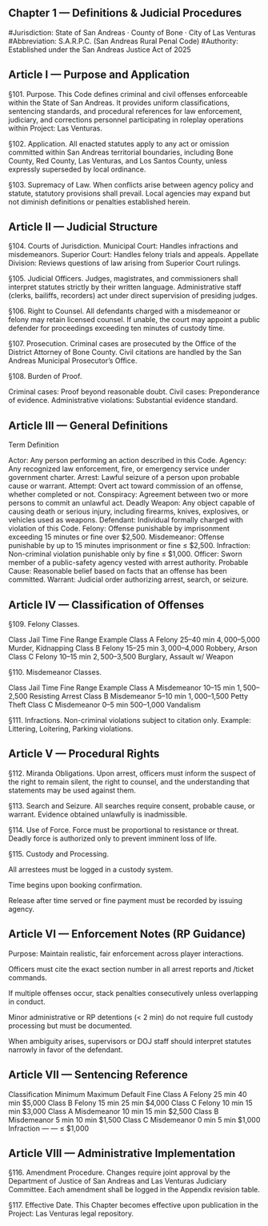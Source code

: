 ## Chapter 1 — Definitions & Judicial Procedures

#Jurisdiction: State of San Andreas · County of Bone · City of Las Venturas
#Abbreviation: S.A.R.P.C. (San Andreas Rural Penal Code)
#Authority: Established under the San Andreas Justice Act of 2025

## Article I — Purpose and Application

§101. Purpose.
This Code defines criminal and civil offenses enforceable within the State of San Andreas. It provides uniform classifications, sentencing standards, and procedural references for law enforcement, judiciary, and corrections personnel participating in roleplay operations within Project: Las Venturas.

§102. Application.
All enacted statutes apply to any act or omission committed within San Andreas territorial boundaries, including Bone County, Red County, Las Venturas, and Los Santos County, unless expressly superseded by local ordinance.

§103. Supremacy of Law.
When conflicts arise between agency policy and statute, statutory provisions shall prevail. Local agencies may expand but not diminish definitions or penalties established herein.

## Article II — Judicial Structure

§104. Courts of Jurisdiction.
Municipal Court: Handles infractions and misdemeanors.
Superior Court: Handles felony trials and appeals.
Appellate Division: Reviews questions of law arising from Superior Court rulings.

§105. Judicial Officers.
Judges, magistrates, and commissioners shall interpret statutes strictly by their written language. Administrative staff (clerks, bailiffs, recorders) act under direct supervision of presiding judges.

§106. Right to Counsel.
All defendants charged with a misdemeanor or felony may retain licensed counsel. If unable, the court may appoint a public defender for proceedings exceeding ten minutes of custody time.

§107. Prosecution.
Criminal cases are prosecuted by the Office of the District Attorney of Bone County. Civil citations are handled by the San Andreas Municipal Prosecutor’s Office.

§108. Burden of Proof.

Criminal cases: Proof beyond reasonable doubt.
Civil cases: Preponderance of evidence.
Administrative violations: Substantial evidence standard.

## Article III — General Definitions
Term	Definition

Actor: Any person performing an action described in this Code.
Agency: Any recognized law enforcement, fire, or emergency service under government charter.
Arrest: Lawful seizure of a person upon probable cause or warrant.
Attempt: Overt act toward commission of an offense, whether completed or not.
Conspiracy:	Agreement between two or more persons to commit an unlawful act.
Deadly Weapon: Any object capable of causing death or serious injury, including firearms, knives, explosives, or vehicles used as weapons.
Defendant: Individual formally charged with violation of this Code.
Felony:	Offense punishable by imprisonment exceeding 15 minutes or fine over $2,500.
Misdemeanor: Offense punishable by up to 15 minutes imprisonment or fine ≤ $2,500.
Infraction:	Non-criminal violation punishable only by fine ≤ $1,000.
Officer: Sworn member of a public-safety agency vested with arrest authority.
Probable Cause:	Reasonable belief based on facts that an offense has been committed.
Warrant: Judicial order authorizing arrest, search, or seizure.

## Article IV — Classification of Offenses
§109. Felony Classes.

Class	Jail Time	Fine Range	Example
Class A Felony	25–40 min	$4,000–$5,000	Murder, Kidnapping
Class B Felony	15–25 min	$3,000–$4,000	Robbery, Arson
Class C Felony	10–15 min	$2,500–$3,500	Burglary, Assault w/ Weapon

§110. Misdemeanor Classes.

Class	Jail Time	Fine Range	Example
Class A Misdemeanor	10–15 min	$1,500–$2,500	Resisting Arrest
Class B Misdemeanor	5–10 min	$1,000–$1,500	Petty Theft
Class C Misdemeanor	0–5 min	$500–$1,000	Vandalism

§111. Infractions.
Non-criminal violations subject to citation only. Example: Littering, Loitering, Parking violations.

## Article V — Procedural Rights
§112. Miranda Obligations.
Upon arrest, officers must inform the suspect of the right to remain silent, the right to counsel, and the understanding that statements may be used against them.

§113. Search and Seizure.
All searches require consent, probable cause, or warrant. Evidence obtained unlawfully is inadmissible.

§114. Use of Force.
Force must be proportional to resistance or threat. Deadly force is authorized only to prevent imminent loss of life.

§115. Custody and Processing.

All arrestees must be logged in a custody system.

Time begins upon booking confirmation.

Release after time served or fine payment must be recorded by issuing agency.

## Article VI — Enforcement Notes (RP Guidance)

Purpose: Maintain realistic, fair enforcement across player interactions.

Officers must cite the exact section number in all arrest reports and /ticket commands.

If multiple offenses occur, stack penalties consecutively unless overlapping in conduct.

Minor administrative or RP detentions (< 2 min) do not require full custody processing but must be documented.

When ambiguity arises, supervisors or DOJ staff should interpret statutes narrowly in favor of the defendant.

## Article VII — Sentencing Reference
Classification	Minimum	Maximum	Default Fine
Class A Felony	25 min	40 min	$5,000
Class B Felony	15 min	25 min	$4,000
Class C Felony	10 min	15 min	$3,000
Class A Misdemeanor	10 min	15 min	$2,500
Class B Misdemeanor	5 min	10 min	$1,500
Class C Misdemeanor	0 min	5 min	$1,000
Infraction	—	—	≤ $1,000

## Article VIII — Administrative Implementation

§116. Amendment Procedure.
Changes require joint approval by the Department of Justice of San Andreas and Las Venturas Judiciary Committee. Each amendment shall be logged in the Appendix revision table.

§117. Effective Date.
This Chapter becomes effective upon publication in the Project: Las Venturas legal repository.
